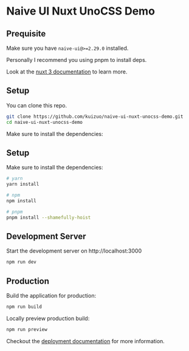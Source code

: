 # Naive UI Nuxt UnoCSS Demo

## Prequisite

Make sure you have `naive-ui@>=2.29.0` installed.

Personally I recommend you using pnpm to install deps.

Look at the [nuxt 3 documentation](https://v3.nuxtjs.org) to learn more.

## Setup

You can clone this repo.

```bash
git clone https://github.com/kuizuo/naive-ui-nuxt-unocss-demo.git
cd naive-ui-nuxt-unocss-demo
```

Make sure to install the dependencies:

## Setup

Make sure to install the dependencies:

```bash
# yarn
yarn install

# npm
npm install

# pnpm
pnpm install --shamefully-hoist
```

## Development Server

Start the development server on http://localhost:3000

```bash
npm run dev
```

## Production

Build the application for production:

```bash
npm run build
```

Locally preview production build:

```bash
npm run preview
```

Checkout the [deployment documentation](https://v3.nuxtjs.org/guide/deploy/presets) for more information.

